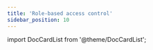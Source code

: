 ```yaml
---
title: 'Role-based access control'
sidebar_position: 10
---
```


import DocCardList from '@theme/DocCardList';

<DocCardList />
